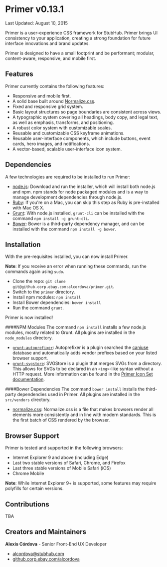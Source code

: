 Primer v0.13.1
===
Last Updated: August 10, 2015

Primer is a user-experience CSS framework for StubHub. Primer brings UI consistency to your application, creating a strong foundation for future interface innovations and brand updates.

Primer is designed to have a small footprint and be performant; modular, content-aware, responsive, and mobile first.

Features
---
Primer currently contains the following features:

- Responsive and mobile first.
- A solid base built around [Normalize.css](https://necolas.github.io/normalize.css/).
- Fixed and responsive grid system.
- Basic layout structures so page boundaries are consistent across views.
- A typographic system covering all headings, body copy, and legal text, as well as emphasis, transforms, and positioning.
- A robust color system with customizable scales.
- Reusable and customizable CSS keyframe animations.
- Reusable user-interface components, which include buttons, event cards, hero images, and notifications.
- A vector-based, scalable user-interface icon system.

Dependencies
---
A few technologies are required to be installed to run Primer:

- [node.js](https://nodejs.org/download/): Download and run the installer, which will install both node.js and npm. npm stands for node packaged modules and is a way to manage development dependencies through node.js.
- [Ruby](https://www.ruby-lang.org/en/downloads/): If you're on a Mac, you can skip this step as Ruby is pre-installed with Mac OS X.
- [Grunt](http://gruntjs.com): With node.js installed, `grunt-cli` can be installed with the command `npm install -g grunt-cli`.
- [Bower](http://bower.io): Bower is a third-party dependency manager, and can be installed with the command `npm install -g bower`.


Installation
---
With the pre-requisites installed, you can now install Primer.

**Note**: If you receive an error when running these commands, run the commands again using `sudo`.

- Clone the repo: `git clone git@github.corp.ebay.com:alcordova/primer.git`.
- Switch to the `primer` directory.
- Install npm modules: `npm install`
- Install Bower dependencies: `bower install`
- Run the command `grunt`.

Primer is now installed!

####NPM Modules
The command `npm install` installs a few node.js modules, mostly related to Grunt. All plugins are installed in the `node_modules` directory.

- [`grunt-autoprefixer`](https://github.com/nDmitry/grunt-autoprefixer): Autoprefixer is a plugin searched the [caniuse](http://caniuse.com) database and automatically adds vendor prefixes based on your listed browser support.
- [`grunt-svgstore`](https://github.com/FWeinb/grunt-svgstore): SVGStore is a plugin that merges SVGs from a directory. This allows for SVGs to be declared in an `<img>`-like syntax without a HTTP request. More information can be found in the [Primer Icon Set documentation](https://github.corp.ebay.com/alcordova/primer/tree/master/src/svg#grunt-svgstore).

####Bower Dependencies
The command `bower install` installs the third-party dependendies used in Primer. All plugins are installed in the `src/vendors` directory.

- [normalize.css](https://github.com/necolas/normalize.css): Normalize.css is a file that makes browsers render all elements more consistently and in line with modern standards. This is the first batch of CSS rendered by the browser.

Browser Support
---
Primer is tested and supported in the following browsers:

- Internet Explorer 9 and above (including Edge)
- Last two stable versions of Safari, Chrome, and Firefox
- Last three stable versions of Mobile Safari (iOS)
- Chrome Mobile

**Note**: While Internet Explorer 9+ is supported, some features may require polyfills for certain versions.

Contributions
---
TBA

Creators and Maintainers
---
**Alexis Córdova** - Senior Front-End UX Developer

- [alcordova@stubhub.com](mailto:alcordova@stubhub.com)
- [github.corp.ebay.com/alcordova](https://github.corp.ebay.com/alcordova)